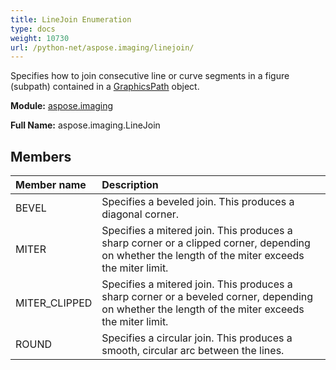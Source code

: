 ```yaml
---
title: LineJoin Enumeration
type: docs
weight: 10730
url: /python-net/aspose.imaging/linejoin/
---
```


Specifies how to join consecutive line or curve segments in a figure (subpath) contained in a [GraphicsPath](/imaging/python-net/aspose.imaging/graphicspath/) object.

**Module:** [aspose.imaging](/imaging/python-net/aspose.imaging/)

**Full Name:** aspose.imaging.LineJoin

## **Members**
| **Member name** | **Description** |
| :- | :- |
| BEVEL | Specifies a beveled join. This produces a diagonal corner. |
| MITER | Specifies a mitered join. This produces a sharp corner or a clipped corner, depending on whether the length of the miter exceeds the miter limit. |
| MITER_CLIPPED | Specifies a mitered join. This produces a sharp corner or a beveled corner, depending on whether the length of the miter exceeds the miter limit. |
| ROUND | Specifies a circular join. This produces a smooth, circular arc between the lines. |
